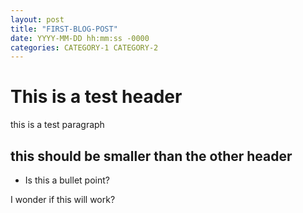 ```yaml
---
layout: post
title: "FIRST-BLOG-POST"
date: YYYY-MM-DD hh:mm:ss -0000
categories: CATEGORY-1 CATEGORY-2
---
```


# This is a test header

this is a test paragraph

## this should be smaller than the other header

* Is this a bullet point?

I wonder if this will work?


